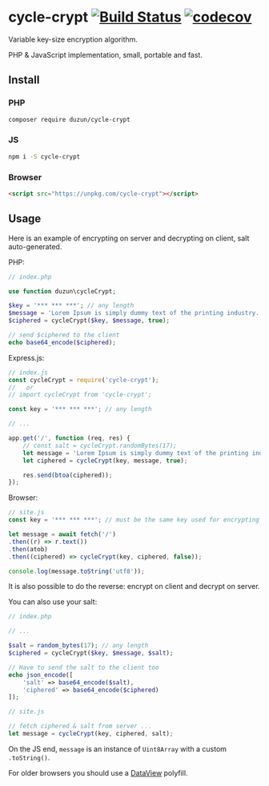 # cycle-crypt [![Build Status](https://travis-ci.org/duzun/cycle-crypt.svg?branch=master)](https://travis-ci.org/duzun/cycle-crypt) [![codecov](https://codecov.io/gh/duzun/cycle-crypt/branch/master/graph/badge.svg)](https://codecov.io/gh/duzun/cycle-crypt)

Variable key-size encryption algorithm.

PHP & JavaScript implementation, small, portable and fast.

## Install

### PHP

```sh
composer require duzun/cycle-crypt
```

### JS

```sh
npm i -S cycle-crypt
```

### Browser

```html
<script src="https://unpkg.com/cycle-crypt"></script>
```


## Usage

Here is an example of encrypting on server and decrypting on client, salt auto-generated.

PHP:

```php
// index.php

use function duzun\cycleCrypt;

$key = '*** *** ***'; // any length
$message = 'Lorem Ipsum is simply dummy text of the printing industry...';
$ciphered = cycleCrypt($key, $message, true);

// send $ciphered to the client
echo base64_encode($ciphered);
```

Express.js:

```js
// index.js
const cycleCrypt = require('cycle-crypt');
//   or
// import cycleCrypt from 'cycle-crypt';

const key = '*** *** ***'; // any length

// ...

app.get('/', function (req, res) {
    // const salt = cycleCrypt.randomBytes(17);
    let message = 'Lorem Ipsum is simply dummy text of the printing industry...';
    let ciphered = cycleCrypt(key, message, true);

    res.send(btoa(ciphered));
});

```

Browser:

```js
// site.js
const key = '*** *** ***'; // must be the same key used for encrypting

let message = await fetch('/')
.then((r) => r.text())
.then(atob)
.then((ciphered) => cycleCrypt(key, ciphered, false));

console.log(message.toString('utf8'));
```

It is also possible to do the reverse: encrypt on client and decrypt on server.

You can also use your salt:

```php
// index.php

// ...

$salt = random_bytes(17); // any length
$ciphered = cycleCrypt($key, $message, $salt);

// Have to send the salt to the client too
echo json_encode([
    'salt' => base64_encode($salt), 
    'ciphered' => base64_encode($ciphered)
]);
```

```js
// site.js

// fetch ciphered & salt from server ...
let message = cycleCrypt(key, ciphered, salt);
```

On the JS end, `message` is an instance of `Uint8Array` with a custom `.toString()`.

For older browsers you should use a [DataView](https://gist.github.com/mika76/20b86c76afb77c35e0b4) polyfill.
